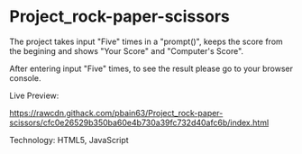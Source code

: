 # Project_rock-paper-scissors
The project takes input "Five" times in a "prompt()", keeps the score from the begining and shows "Your Score" and "Computer's Score". 

After entering input "Five" times, to see the result please go to your browser console. 

Live Preview:


https://rawcdn.githack.com/pbain63/Project_rock-paper-scissors/cfc0e26529b350ba60e4b730a39fc732d40afc6b/index.html



Technology: HTML5, JavaScript 
